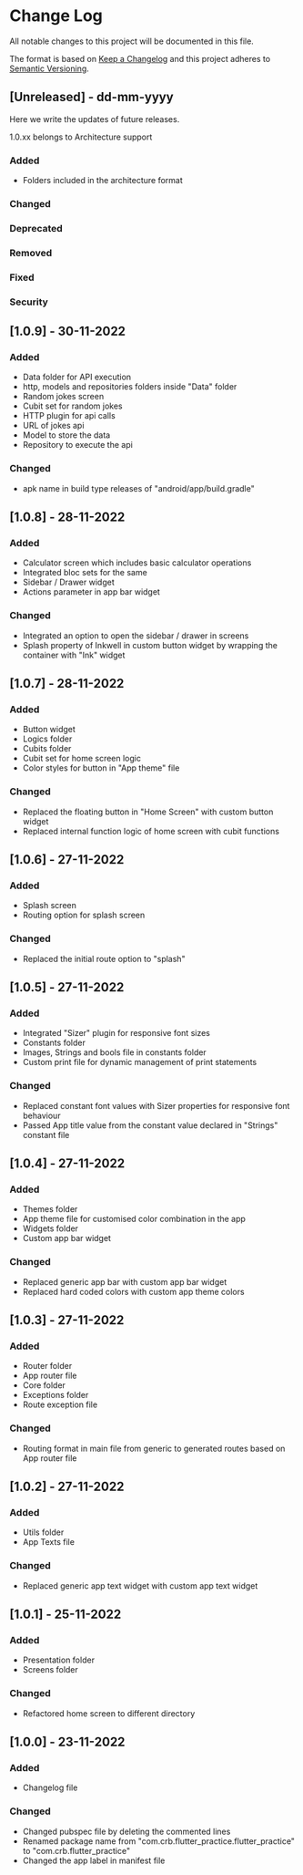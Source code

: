 # Change Log
All notable changes to this project will be documented in this file.

The format is based on [Keep a Changelog](http://keepachangelog.com/)
and this project adheres to [Semantic Versioning](http://semver.org/).

## [Unreleased] - dd-mm-yyyy
Here we write the updates of future releases.

1.0.xx belongs to Architecture support

### Added
- Folders included in the architecture format

### Changed

### Deprecated

### Removed

### Fixed

### Security


## [1.0.9] - 30-11-2022

### Added
- Data folder for API execution
- http, models and repositories folders inside "Data" folder
- Random jokes screen
- Cubit set for random jokes
- HTTP plugin for api calls
- URL of jokes api
- Model to store the data
- Repository to execute the api

### Changed
- apk name in build type releases of "android/app/build.gradle"


## [1.0.8] - 28-11-2022

### Added
- Calculator screen which includes basic calculator operations
- Integrated bloc sets for the same
- Sidebar / Drawer widget
- Actions parameter in app bar widget

### Changed
- Integrated an option to open the sidebar / drawer in screens
- Splash property of Inkwell in custom button widget by wrapping the container with "Ink" widget


## [1.0.7] - 28-11-2022

### Added
- Button widget
- Logics folder
- Cubits folder
- Cubit set for home screen logic
- Color styles for button in "App theme" file

### Changed
- Replaced the floating button in "Home Screen" with custom button widget
- Replaced internal function logic of home screen with cubit functions


## [1.0.6] - 27-11-2022

### Added
- Splash screen
- Routing option for splash screen

### Changed
- Replaced the initial route option to "splash"


## [1.0.5] - 27-11-2022

### Added
- Integrated "Sizer" plugin for responsive font sizes
- Constants folder
- Images, Strings and bools file in constants folder
- Custom print file for dynamic management of print statements

### Changed
- Replaced constant font values with Sizer properties for responsive font behaviour
- Passed App title value from the constant value declared in "Strings" constant file


## [1.0.4] - 27-11-2022

### Added
- Themes folder
- App theme file for customised color combination in the app
- Widgets folder
- Custom app bar widget

### Changed
- Replaced generic app bar with custom app bar widget
- Replaced hard coded colors with custom app theme colors


## [1.0.3] - 27-11-2022

### Added
- Router folder
- App router file
- Core folder
- Exceptions folder
- Route exception file

### Changed
- Routing format in main file from generic to generated routes based on App router file


## [1.0.2] - 27-11-2022

### Added
- Utils folder
- App Texts file

### Changed
- Replaced generic app text widget with custom app text widget


## [1.0.1] - 25-11-2022

### Added
- Presentation folder
- Screens folder

### Changed
- Refactored home screen to different directory


## [1.0.0] - 23-11-2022

### Added
- Changelog file

### Changed
- Changed pubspec file by deleting the commented lines
- Renamed package name from "com.crb.flutter_practice.flutter_practice" to "com.crb.flutter_practice"
- Changed the app label in manifest file